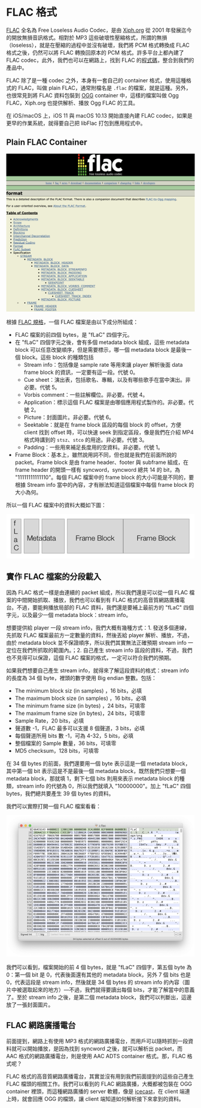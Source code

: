 # FLAC 格式

[FLAC](https://xiph.org/flac/) 全名為 Free Loseless Audio Codec，是由 [Xiph.org](https://xiph.org/) 從 2001 年發展迄今的開放無損音訊格式。相對於 MP3 這些破壞性壓縮格式，所謂的無損（loseless），就是在壓縮的過程中並沒有破壞，我們將 PCM 格式轉換成 FLAC 格式之後，仍然可以將 FLAC 轉換回原本的 PCM 格式。許多平台上都內建了 FLAC codec，此外，我們也可以在網路上，找到 FLAC 的[程式碼](https://github.com/xiph/flac)，整合到我們的產品中。

FLAC 除了是一種 codec 之外，本身有一套自己的 container 格式，使用這種格式的 FLAC，叫做 plain FLAC，通常附檔名是 `.flac` 的檔案，就是這種。另外，也很常見到將 FLAC 資料包裝到 [OGG](https://en.wikipedia.org/wiki/Ogg) container 中，這樣的檔案叫做 Ogg FLAC，Xiph.org 也提供解析、播放 Ogg FLAC 的工具。

在 iOS/macOS 上，iOS 11 與 macOS 10.13 開始直接內建 FLAC codec，如果是更早的作業系統，就得要自己把 libFlac 打包到應用程式中。

## Plain FLAC Container

![FLAC 規格](flac.png)

根據 [FLAC 規格](https://xiph.org/flac/format.html)，一個 FLAC 檔案是由以下成分所組成：

- FLAC 檔案的前四個 bytes，是 "fLaC" 四個字元。
- 在 "fLaC" 四個字元之後，會有多個 metadata block 組成，這些 metadata block 可以任意改變順序，但是需要標示，哪一個 metadata block 是最後一個 block。這些 block 的種類包括
  - Stream info：包括像是 sample rate 等用來讓 player 解析後面 data frame block 的資訊，一定要有這一段。代號 0。
  - Cue sheet：演出表，包括歌名、專輯，以及有哪些歌手在當中演出。非必要。代號 5。
  - Vorbis comment：一些註解欄位。非必要。代號 4。
  - Application：標示這個 FLAC 檔案是由哪個應用程式製作的。非必要。代號 2。
  - Picture：封面圖片。非必要。代號 6。
  - Seektable：就是在 frame block 區段的每個 block 的 offset，方便 client 找到 offset 時，可以快速 seek 到指定區段，像是我們在介紹 MP4 格式時講到的 `stsz`、`stco` 的用途。非必要。代號 3。
  - Padding：一些用來補足長度用的空資料。非必要。代號 1。
- Frame Block：基本上，雖然說用詞不同，但也就是我們在前面所說的 packet。Frame block 是由 frame header、footer 與 subframe 組成，在 frame header 的開頭一樣有 syncword，syncword 總共 14 的 bit，為 "11111111111110"。每個 FLAC 檔案中的 frame block 的大小可能是不同的，要根據 Stream info 當中的內容，才有辦法知道這個檔案中每個 frame block 的大小為何。

所以一個 FLAC 檔案中的資料大概如下圖：

![FLAC file layout](flac_layout.png)

## 實作 FLAC 檔案的分段載入

因為 FLAC 格式一樣是由連續的 packet 組成，所以我們還是可以從一個 FLAC 檔案的中間開始抓取、播放，我們也可以看到有 FLAC 格式的高音質網路廣播電台。不過，要能夠播放局部的 FLAC 資料，我們還是要補上最前方的 "fLaC" 四個字元，以及最少一個 metadata block：stream info。

想要提供給 player 一段 stream info，我們大概有幾種方式：1. 發送多個連線，先抓取 FLAC 檔案最前方一定數量的資料，然後丟給 player 解析、播放，不過，由於 metadata block 並不保證順序，所以我們其實無法正確預期 stream info 一定位在我們所抓取的範圍內。；2. 自己產生 stream info 區段的資料，不過，我們也不見得可以保證，這個 FLAC 檔案的格式，一定可以符合我們的預期。

如果我們想要自己產生 stream info，就得來了解這段資料的格式：stream info 的長度為 34 個 byte，裡頭的數字使用 Big endian 整數。包括：

- The minimum block siz (in samples) ，16 bits，必填
- The maximum block size (in samples) ，16 bits，必填
- The minimum frame size (in bytes) ，24 bits，可填零
- The maximum frame size (in bytes)，24 bits，可填零
- Sample Rate，20 bits，必填
- 聲道數 -1，FLAC 最多可以支援 8 個聲道，3 bits，必填
- 每個聲道所用 bits 數 -1，可為 4-32，5 bits，必填
- 整個檔案的 Sample 數量，36 bits，可填零
- MD5 checksum，128 bits，可填零

在 34 個 bytes 的前面，我們還要用一個 byte 表示這是一個 metadata block，其中第一個 bit 表示這是不是最後一個 metadata block，既然我們只想要一個 metadata block，那就填 1，剩下七個 bits 則用來表示 metadata block 的種類，stream info 的代號為 0，所以我們就填入 "10000000"。加上 "fLaC" 四個 bytes，我們總共要產生 39 個 bytes 的資料。

我們可以實際打開一個 FLAC 檔案看看：

![FLAC 檔案範例](stream_info.png)

我們可以看到，檔案開始的前 4 個 bytes，就是 "fLaC" 四個字，第五個 byte 為 0：第一個 bit 是 0，代表後面還有其他的 metadata block，另外 7 個 bits 也是 0，代表這段是 stream info，然後就是 34 個 bytes 的 stream info 的內容（圖片中被選取起來的地方）—不過，我們就得要讀出每個 bits，才能了解當中的意義了。至於 stream info 之後，是第二個 metadata block，我們可以判斷出，這邊放了一張封面圖片。

## FLAC 網路廣播電台

前面提到，網路上有使用 MP3 格式的網路廣播電台，而用戶可以隨時抓到一段資料就可以開始播放，是因為找到 syncword 之後，就可以解析出 packet，而 AAC 格式的網路廣播電台，則是使用 AAC ADTS container 格式。那，FLAC 格式呢？

FLAC 格式的高音質網路廣播電台，其實並沒有用到我們前面提到的這些自己產生 FLAC 檔頭的相關工作。我們可以看到的 FLAC 網路廣播，大概都被包裝在 OGG container 裡頭，而這種網路廣播的 server 軟體，像是 [icecast](http://icecast.org/)，在 client 端連上時，就會回應 OGG 的檔頭，讓 client 端知道如何解析接下來拿到的資料。
